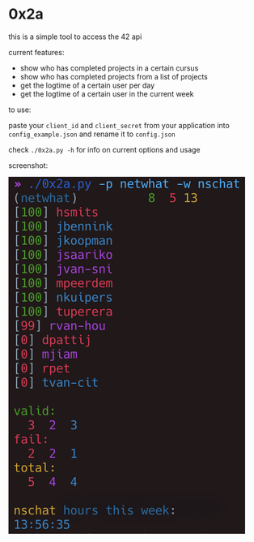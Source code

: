 # 0x2a
this is a simple tool to access the 42 api

current features:

- show who has completed projects in a certain cursus
- show who has completed projects from a list of projects
- get the logtime of a certain user per day
- get the logtime of a certain user in the current week

to use:

paste your `client_id` and `client_secret` from your application into
`config_example.json` and rename it to `config.json`

check `./0x2a.py -h` for info on current options and usage

screenshot:

![Screenshot of 0x2a in use](screenshot.png?raw=true "Screenshot")
